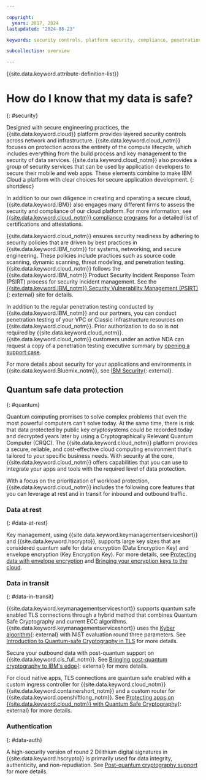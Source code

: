 ```yaml
---

copyright:
  years: 2017, 2024
lastupdated: "2024-08-23"

keywords: security controls, platform security, compliance, penetration testing, quantum computing, data at rest, data in transit, cryptography

subcollection: overview

---
```


{{site.data.keyword.attribute-definition-list}}

# How do I know that my data is safe?
{: #security}

Designed with secure engineering practices, the {{site.data.keyword.cloud}} platform provides layered security controls across network and infrastructure. {{site.data.keyword.cloud_notm}} focuses on protection across the entirety of the compute lifecycle, which includes everything from the build process and key management to the security of data services. {{site.data.keyword.cloud_notm}} also provides a group of security services that can be used by application developers to secure their mobile and web apps. These elements combine to make IBM Cloud a platform with clear choices for secure application development.
{: shortdesc}

In addition to our own diligence in creating and operating a secure cloud, {{site.data.keyword.IBM}} also engages many different firms to assess the security and compliance of our cloud platform. For more information, see [{{site.data.keyword.cloud_notm}} compliance programs](https://www.ibm.com/cloud/compliance) for a detailed list of certifications and attestations.

{{site.data.keyword.cloud_notm}} ensures security readiness by adhering to security policies that are driven by best practices in {{site.data.keyword.IBM_notm}} for systems, networking, and secure engineering. These policies include practices such as source code scanning, dynamic scanning, threat modeling, and penetration testing. {{site.data.keyword.cloud_notm}} follows the {{site.data.keyword.IBM_notm}} Product Security Incident Response Team (PSIRT) process for security incident management. See the [{{site.data.keyword.IBM_notm}} Security Vulnerability Management (PSIRT)](https://www.ibm.com/support/pages/ibm-security-vulnerability-management){: external} site for details.

In addition to the regular penetration testing conducted by {{site.data.keyword.IBM_notm}} and our partners, you can conduct penetration testing of your VPC or Classic Infrastructure resources on {{site.data.keyword.cloud_notm}}. Prior authorization to do so is not required by {{site.data.keyword.cloud_notm}}. {{site.data.keyword.cloud_notm}} customers under an active NDA can request a copy of a penetration testing executive summary by [opening a support case](/unifiedsupport/supportcenter).

For more details about security for your applications and environments in {{site.data.keyword.Bluemix_notm}}, see [IBM Security](https://www.ibm.com/security){: external}.

## Quantum safe data protection
{: #quantum}

Quantum computing promises to solve complex problems that even the most powerful computers can't solve today. At the same time, there is risk that data protected by public key cryptosystems could be recorded today and decrypted years later by using a Cryptographically Relevant Quantum Computer (CRQC). The {{site.data.keyword.cloud_notm}} platform provides a secure, reliable, and cost-effective cloud computing environment that's tailored to your specific business needs. With security at the core, {{site.data.keyword.cloud_notm}} offers capabilities that you can use to integrate your apps and tools with the required level of data protection.

With a focus on the prioritization of workload protection, {{site.data.keyword.cloud_notm}} includes the following core features that you can leverage at rest and in transit for inbound and outbound traffic.

### Data at rest
{: #data-at-rest}

Key management, using {{site.data.keyword.keymanagementserviceshort}} and {{site.data.keyword.hscrypto}}, supports large key sizes that are considered quantum safe for data encryption (Data Encryption Key) and envelope encryption (Key Encryption Key). For more details, see [Protecting data with envelope encryption](/docs/key-protect?topic=key-protect-envelope-encryption) and [Bringing your encryption keys to the cloud](/docs/hs-crypto?topic=hs-crypto-importing-keys).

### Data in transit
{: #data-in-transit}

{{site.data.keyword.keymanagementserviceshort}} supports quantum safe enabled TLS connections through a hybrid method that combines Quantum Safe Cryptography and current ECC algorithms. {{site.data.keyword.keymanagementserviceshort}} uses the [Kyber algorithm](https://pq-crystals.org/kyber/index.shtml){: external} with NIST evaluation round three parameters. See [Introduction to Quantum-safe Cryptography in TLS](/docs/key-protect?topic=key-protect-quantum-safe-cryptography-tls-introduction) for more details.

Secure your outbound data with post-quantum support on {{site.data.keyword.cis_full_notm}}. See [Bringing post-quantum cryptography to IBM's edge](https://community.ibm.com/community/user/cloud/blogs/kevin-schroeder/2024/07/24/ibm-edge-post-quantum){: external} for more details. 

For cloud native apps, TLS connections are quantum safe enabled with a custom ingress controller for {{site.data.keyword.cloud_notm}} {{site.data.keyword.containershort_notm}} and a custom router for {{site.data.keyword.openshiftlong_notm}}. See [Protecting apps on {{site.data.keyword.cloud_notm}} with Quantum Safe Cryptography](https://www.ibm.com/blog/protecting-apps-on-ibm-cloud-with-quantum-safe-cryptography/){: external} for more details. 

### Authentication
{: #data-auth}

A high-security version of round 2 Dilithium digital signatures in {{site.data.keyword.hscrypto}} is primarily used for data integrity, authenticity, and non-repudiation. See [Post-quantum cryptography support](/docs/hs-crypto?topic=hs-crypto-what-new#hs-crypto-8june2022) for more details. 
